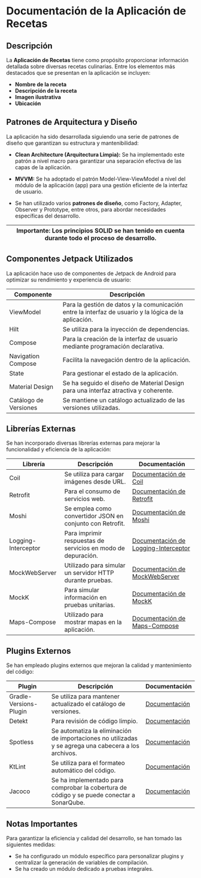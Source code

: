 # Documentación de la Aplicación de Recetas

## Descripción
La **Aplicación de Recetas** tiene como propósito proporcionar información detallada sobre diversas recetas culinarias. Entre los elementos más destacados que se presentan en la aplicación se incluyen:

- **Nombre de la receta**
- **Descripción de la receta**
- **Imagen ilustrativa**
- **Ubicación**

## Patrones de Arquitectura y Diseño
La aplicación ha sido desarrollada siguiendo una serie de patrones de diseño que garantizan su estructura y mantenibilidad:

- **Clean Architecture (Arquitectura Limpia):** Se ha implementado este patrón a nivel macro para garantizar una separación efectiva de las capas de la aplicación.
- **MVVM:** Se ha adoptado el patrón Model-View-ViewModel a nivel del módulo de la aplicación (app) para una gestión eficiente de la interfaz de usuario.

- Se han utilizado varios **patrones de diseño**, como Factory, Adapter, Observer y Prototype, entre otros, para abordar necesidades específicas del desarrollo.

| **Importante:** Los principios SOLID se han tenido en cuenta durante todo el proceso de desarrollo. |
|------------------|

## Componentes Jetpack Utilizados
La aplicación hace uso de componentes de Jetpack de Android para optimizar su rendimiento y experiencia de usuario:


| Componente              | Descripción                                                                      |
|------------------------|----------------------------------------------------------------------------------|
| ViewModel              | Para la gestión de datos y la comunicación entre la interfaz de usuario y la lógica de la aplicación.|
| Hilt                   | Se utiliza para la inyección de dependencias.                                   |
| Compose                | Para la creación de la interfaz de usuario mediante programación declarativa.  |
| Navigation Compose     | Facilita la navegación dentro de la aplicación.                                |
| State                  | Para gestionar el estado de la aplicación.                                     |
| Material Design        | Se ha seguido el diseño de Material Design para una interfaz atractiva y coherente.|
| Catálogo de Versiones  | Se mantiene un catálogo actualizado de las versiones utilizadas.               |

## Librerías Externas
Se han incorporado diversas librerías externas para mejorar la funcionalidad y eficiencia de la aplicación:

| Librería                 | Descripción                                                                                                          | Documentación                                        |
|--------------------------|----------------------------------------------------------------------------------------------------------------------|------------------------------------------------------|
| Coil                     | Se utiliza para cargar imágenes desde URL.                                                                          | [Documentación de Coil](https://coil-kt.github.io/coil/compose/) |
| Retrofit                 | Para el consumo de servicios web.                                                                                   | [Documentación de Retrofit](https://square.github.io/retrofit/) |
| Moshi                    | Se emplea como convertidor JSON en conjunto con Retrofit.                                                          | [Documentación de Moshi](https://github.com/square/retrofit/blob/master/retrofit-converters/moshi/README.md) |
| Logging-Interceptor      | Para imprimir respuestas de servicios en modo de depuración.                                                        | [Documentación de Logging-Interceptor](https://github.com/square/okhttp/tree/master/okhttp-logging-interceptor) |
| MockWebServer            | Utilizado para simular un servidor HTTP durante pruebas.                                                            | [Documentación de MockWebServer](https://github.com/square/okhttp/tree/master/mockwebserver) |
| MockK                    | Para simular información en pruebas unitarias.                                                                      | [Documentación de MockK](https://mockk.io/)           |
| Maps-Compose             | Utilizado para mostrar mapas en la aplicación.                                                                     | [Documentación de Maps-Compose](https://developers.google.com/maps/documentation/android-sdk/maps-compose) |

## Plugins Externos
Se han empleado plugins externos que mejoran la calidad y mantenimiento del código:

| Plugin                       | Descripción                                                                                                                                                       | Documentación                                        |
|------------------------------|-------------------------------------------------------------------------------------------------------------------------------------------------------------------|------------------------------------------------------|
| Gradle-Versions-Plugin        | Se utiliza para mantener actualizado el catálogo de versiones.                                                                                            | [Documentación](https://github.com/ben-manes/gradle-versions-plugin) |
| Detekt                       | Para revisión de código limpio.                                                                                                                                  | [Documentación](https://detekt.dev/)                   |
| Spotless                     | Se automatiza la eliminación de importaciones no utilizadas y se agrega una cabecera a los archivos.  | [Documentación](https://github.com/diffplug/spotless)  |
| KtLint                       | Se utiliza para el formateo automático del código.                                                    | [Documentación](https://github.com/JLLeitschuh/ktlint-gradle) |
| Jacoco                       | Se ha implementado para comprobar la cobertura de código y se puede conectar a SonarQube.          | [Documentación](https://docs.gradle.org/current/userguide/jacoco_plugin.html) |

## Notas Importantes
Para garantizar la eficiencia y calidad del desarrollo, se han tomado las siguientes medidas:

- Se ha configurado un módulo específico para personalizar plugins y centralizar la generación de variables de compilación.
- Se ha creado un módulo dedicado a pruebas integrales.
